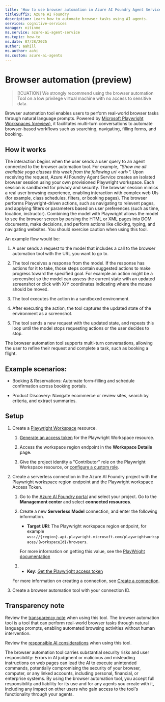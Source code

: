 ```yaml
---
title: 'How to use browser automation in Azure AI Foundry Agent Service'
titleSuffix: Azure AI Foundry
description: Learn how to automate browser tasks using AI agents.
services: cognitive-services
manager: nitinme
ms.service: azure-ai-agent-service
ms.topic: how-to
ms.date: 07/28/2025
author: aahill
ms.author: aahi
ms.custom: azure-ai-agents
---
```


# Browser automation (preview)

> [!CUATION]
> We strongly recommend using the browser automation Tool on a low privilege virtual machine with no access to sensitive data.

Browser automation tool enables users to perform real-world browser tasks through natural language prompts. Powered by [Microsoft Playwright Workspaces (preview)](/azure/playwright-testing/overview-what-is-microsoft-playwright-testing), it facilitates multi-turn conversations to automate browser-based workflows such as searching, navigating, filling forms, and booking.

## How it works

The interaction begins when the user sends a user query to an agent connected to the browser automation tool. For example, *"Show me all available yoga classes this week from the following url \<url\>".* Upon receiving the request, Azure AI Foundry Agent Service creates an isolated browser session using your own provisioned Playwright workspace. Each session is sandboxed for privacy and security. The browser session mimics a real user browsing experience, enabling interaction with complex web UIs (for example, class schedules, filters, or booking pages). The browser performs Playwright-driven actions, such as navigating to relevent pages, and applying filters or parameters based on user preferences (such as time, location, instructor).  Combining the model with Playwright allows the model to see the browser screen by parsing the HTML or XML pages into DOM documents, make decisions, and perform actions like clicking, typing, and navigating websites. You should exercise caution when using this tool.

An example flow would be:

1. A user sends a request to the model that includes a call to the browser automation tool with the URL you want to go to.

1. The tool receives a response from the model. If the response has actions for it to take, those steps contain suggested actions to make progress toward the specified goal. For example an action might be a screenshot so the model can assess the current state with an updated screenshot or click with X/Y coordinates indicating where the mouse should be moved.

1. The tool executes the action in a sandboxed environment.

1. After executing the action, the tool captures the updated state of the environment as a screenshot.

1. The tool sends a new request with the updated state, and repeats this loop until the model stops requesting actions or the user decides to stop.

The browser automation tool supports multi-turn conversations, allowing the user to refine their request and complete a task, such as booking a flight.

## Example scenarios:

- Booking & Reservations: Automate form-filling and schedule confirmation across booking portals.

- Product Discovery: Navigate ecommerce or review sites, search by criteria, and extract summaries.

## Setup

1. Create a [Playwright Workspace](https://aka.ms/pww/docs/manage-workspaces) resource.

    1. [Generate an access token](https://aka.ms/pww/docs/manage-access-tokens) for the Playwright Workspace resource. 
    
    1. Access the workspace region endpoint in the **Workspace Details** page.
    1. Give the project identity a "Contributor" role on the Playwright Workspace resource, or [configure a custom role](https://aka.ms/pww/docs/manage-workspace-access). 
    
1. Create a serverless connection in the Azure AI Foundry project with the Playwright workspace region endpoint and the Playwright workspace Access Token.

    1. Go to the [Azure AI Foundry portal](https://ai.azure.com/) and select your project. Go to the **Management center** and select **connected resources**.

    1. Create a new **Serverless Model** connection, and enter the following information.

        * **Target URI**: The Playwright workspace region endpoint, for example `wss://{region}.api.playwright.microsoft.com/playwrightworkspaces/{workspaceId}/browsers`.

        For more information on getting this value, see the [PlayWright documentation](https://aka.ms/pww/docs/configure-service-endpoint)

    1. * **Key**: [Get the Playwright access token](https://aka.ms/pww/docs/generate-access-token)

    For more information on creating a connection, see [Create a connection](../../../how-to/connections-add.md?pivots=fdp-project).

1. Create a browser automation tool with your connection ID.

## Transparency note

Review the [transparency note](/azure/ai-foundry/responsible-ai/agents/transparency-note#enabling-autonomous-actions-with-or-without-human-input-through-action-tools) when using this tool. The browser automation tool is a tool that can perform real-world browser tasks through natural language prompts, enabling automated browsing activities without human intervention.

Review the [responsible AI considerations](/azure/ai-foundry/responsible-ai/agents/transparency-note#considerations-when-choosing-a-use-case) when using this tool.

The browser automation tool carries substantial security risks and user responsibility: Errors in AI judgment or malicious and misleading instructions on web pages can lead the AI to execute unintended commands, potentially compromising the security of your browser, computer, or any linked accounts, including personal, financial, or enterprise systems. By using the browser automation tool, you accept full responsibility and liability for its use and for any agents you create with it, including any impact on other users who gain access to the tool's functionality through your agents.